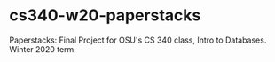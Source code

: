 # cs340-w20-paperstacks
Paperstacks: Final Project for OSU's CS 340 class, Intro to Databases. Winter 2020 term.
